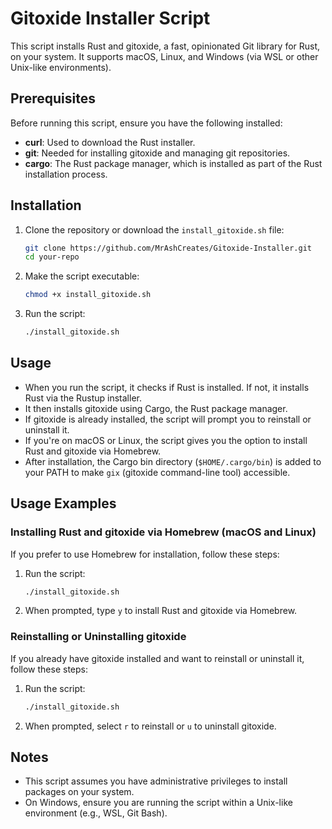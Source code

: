 # Gitoxide Installer Script

This script installs Rust and gitoxide, a fast, opinionated Git library for Rust, on your system. It supports macOS, Linux, and Windows (via WSL or other Unix-like environments).

## Prerequisites

Before running this script, ensure you have the following installed:

- **curl**: Used to download the Rust installer.
- **git**: Needed for installing gitoxide and managing git repositories.
- **cargo**: The Rust package manager, which is installed as part of the Rust installation process.

## Installation

1. Clone the repository or download the `install_gitoxide.sh` file:

   ```bash
   git clone https://github.com/MrAshCreates/Gitoxide-Installer.git
   cd your-repo
   ```

2. Make the script executable:

   ```bash
   chmod +x install_gitoxide.sh
   ```

3. Run the script:

   ```bash
   ./install_gitoxide.sh
   ```

## Usage

- When you run the script, it checks if Rust is installed. If not, it installs Rust via the Rustup installer.
- It then installs gitoxide using Cargo, the Rust package manager.
- If gitoxide is already installed, the script will prompt you to reinstall or uninstall it.
- If you're on macOS or Linux, the script gives you the option to install Rust and gitoxide via Homebrew.
- After installation, the Cargo bin directory (`$HOME/.cargo/bin`) is added to your PATH to make `gix` (gitoxide command-line tool) accessible.

## Usage Examples

### Installing Rust and gitoxide via Homebrew (macOS and Linux)

If you prefer to use Homebrew for installation, follow these steps:

1. Run the script:

   ```bash
   ./install_gitoxide.sh
   ```

2. When prompted, type `y` to install Rust and gitoxide via Homebrew.

### Reinstalling or Uninstalling gitoxide

If you already have gitoxide installed and want to reinstall or uninstall it, follow these steps:

1. Run the script:

   ```bash
   ./install_gitoxide.sh
   ```

2. When prompted, select `r` to reinstall or `u` to uninstall gitoxide.

## Notes

- This script assumes you have administrative privileges to install packages on your system.
- On Windows, ensure you are running the script within a Unix-like environment (e.g., WSL, Git Bash).
